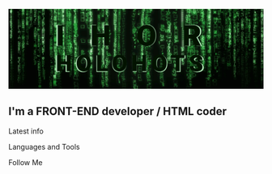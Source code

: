 [![Header](https://github.com/HolohotsIhor/HolohotsIhor/blob/main/assets/header.png)](https://www.linkedin.com/in/ihor-holohots-1610a2171/)

## I'm a FRONT-END developer / HTML coder

Latest info

Languages and Tools

Follow Me